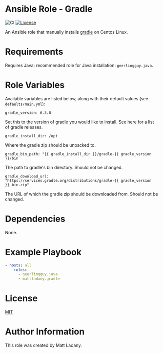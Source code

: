 # Ansible Role - Gradle

![CI](https://github.com/mattladany/ansible-role-gradle/actions/workflows/ci.yml/badge.svg)
[![License](https://img.shields.io/badge/License-MIT-blue.svg)](https://raw.githubusercontent.com/mattladany/ansible-role-gradle/master/LICENSE)

An Ansible role that manually installs [gradle](https://gradle.org) on Centos Linux.

# Requirements

Requires Java; recommended role for Java installation: `geerlingguy.java`.

# Role Variables

Available variables are listed below, along with their default values (see ```defaults/main.yml```):

```gradle_version: 6.3.8```

Set this to the version of gradle you would like to install. See [here](https://gradle.org/releases/) for a list of gradle releases.

```gradle_install_dir: /opt```

Where the gradle zip should be unpacked to.

```gradle_bin_path: "{{ gradle_install_dir }}/gradle-{{ gradle_version }}/bin```

The path to gradle's bin directory. Should not be changed.

```gradle_download_url: "https://services.gradle.org/distributions/gradle-{{ gradle_version }}-bin.zip"```

The URL of which the gradle zip should be downloaded from. Should not be changed.

# Dependencies

None.

# Example Playbook

```yaml
- hosts: all
    roles:
      - geerlingguy.java
      - mattladany.gradle
```

# License

[MIT](https://raw.githubusercontent.com/mattladany/ansible-role-gradle/master/LICENSE)

# Author Information

This role was created by Matt Ladany.
